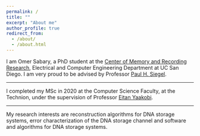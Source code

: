 ```yaml
---
permalink: /
title: ""
excerpt: "About me"
author_profile: true
redirect_from: 
  - /about/
  - /about.html
---
```


I am Omer Sabary, a PhD student at the [Center of Memory and Recording Research](https://cmrr.ucsd.edu/), Electrical and Computer Engineering Department at UC San Diego. 
I am very proud to be advised by Professor [Paul H. Siegel](http://cmrr-star.ucsd.edu/psiegel/). 

---

I completed my MSc in 2020 at the Computer Science Faculty, at the Technion, under the supervision of Professor [Eitan Yaakobi](http://yaakobi.net.technion.ac.il/).

---

My research interests are reconstruction algorithms for DNA storage systems, error characterization of the DNA storage channel and software and algorithms for DNA storage systems.


